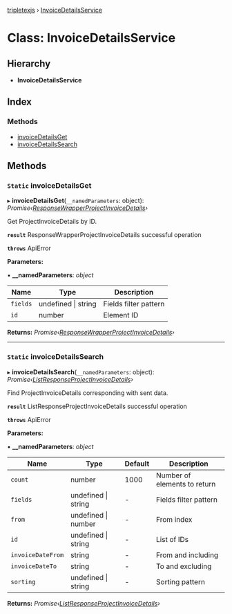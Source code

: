 [tripletexjs](../README.md) › [InvoiceDetailsService](invoicedetailsservice.md)

# Class: InvoiceDetailsService

## Hierarchy

* **InvoiceDetailsService**

## Index

### Methods

* [invoiceDetailsGet](invoicedetailsservice.md#static-invoicedetailsget)
* [invoiceDetailsSearch](invoicedetailsservice.md#static-invoicedetailssearch)

## Methods

### `Static` invoiceDetailsGet

▸ **invoiceDetailsGet**(`__namedParameters`: object): *Promise‹[ResponseWrapperProjectInvoiceDetails](../interfaces/responsewrapperprojectinvoicedetails.md)›*

Get ProjectInvoiceDetails by ID.

**`result`** ResponseWrapperProjectInvoiceDetails successful operation

**`throws`** ApiError

**Parameters:**

▪ **__namedParameters**: *object*

Name | Type | Description |
------ | ------ | ------ |
`fields` | undefined &#124; string | Fields filter pattern |
`id` | number | Element ID |

**Returns:** *Promise‹[ResponseWrapperProjectInvoiceDetails](../interfaces/responsewrapperprojectinvoicedetails.md)›*

___

### `Static` invoiceDetailsSearch

▸ **invoiceDetailsSearch**(`__namedParameters`: object): *Promise‹[ListResponseProjectInvoiceDetails](../interfaces/listresponseprojectinvoicedetails.md)›*

Find ProjectInvoiceDetails corresponding with sent data.

**`result`** ListResponseProjectInvoiceDetails successful operation

**`throws`** ApiError

**Parameters:**

▪ **__namedParameters**: *object*

Name | Type | Default | Description |
------ | ------ | ------ | ------ |
`count` | number | 1000 | Number of elements to return |
`fields` | undefined &#124; string | - | Fields filter pattern |
`from` | undefined &#124; number | - | From index |
`id` | undefined &#124; string | - | List of IDs |
`invoiceDateFrom` | string | - | From and including |
`invoiceDateTo` | string | - | To and excluding |
`sorting` | undefined &#124; string | - | Sorting pattern |

**Returns:** *Promise‹[ListResponseProjectInvoiceDetails](../interfaces/listresponseprojectinvoicedetails.md)›*
